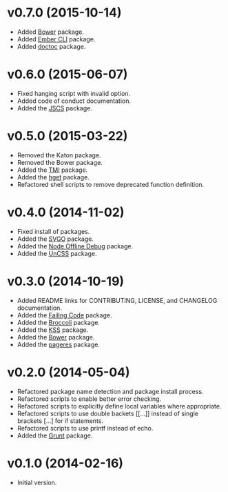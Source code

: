 # v0.7.0 (2015-10-14)

- Added [Bower](http://bower.io) package.
- Added [Ember CLI](https://github.com/ember-cli/ember-cli) package.
- Added [doctoc](https://github.com/thlorenz/doctoc) package.

# v0.6.0 (2015-06-07)

- Fixed hanging script with invalid option.
- Added code of conduct documentation.
- Added the [JSCS](http://jscs.info) package.

# v0.5.0 (2015-03-22)

- Removed the Katon package.
- Removed the Bower package.
- Added the [TMI](https://github.com/addyosmani/tmi) package.
- Added the [hget](https://github.com/bevacqua/hget) package.
- Refactored shell scripts to remove deprecated function definition.

# v0.4.0 (2014-11-02)

- Fixed install of packages.
- Added the [SVGO](https://github.com/svg/svgo) package.
- Added the [Node Offline Debug](https://github.com/HPSoftware/node-offline-debug) package.
- Added the [UnCSS](https://github.com/giakki/uncss) package.

# v0.3.0 (2014-10-19)

- Added README links for CONTRIBUTING, LICENSE, and CHANGELOG documentation.
- Added the [Failing Code](https://www.npmjs.org/package/failing-code) package.
- Added the [Broccoli](https://github.com/joliss/broccoli) package.
- Added the [KSS](http://warpspire.com/kss) package.
- Added the [Bower](http://bower.io) package.
- Added the [pageres](https://github.com/sindresorhus/pageres) package.

# v0.2.0 (2014-05-04)

- Refactored package name detection and package install process.
- Refactored scripts to enable better error checking.
- Refactored scripts to explicitly define local variables where appropriate.
- Refactored scripts to use double backets [[...]] instead of single brackets [...] for if statements.
- Refactored scripts to use printf instead of echo.
- Added the [Grunt](http://gruntjs.com) package.

# v0.1.0 (2014-02-16)

- Initial version.
